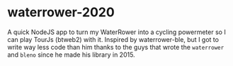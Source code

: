 # waterrower-2020

A quick NodeJS app to turn my WaterRower into a cycling powermeter so I can play TourJs (btweb2) with it.  Inspired by waterrower-ble, but I got to write way less code than him thanks to the guys that wrote the `waterrower` and `bleno` since he made his library in 2015.